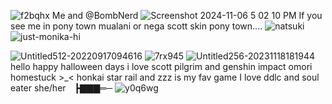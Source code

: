 ![f2bqhx](https://github.com/user-attachments/assets/48657f80-0d0d-4052-910f-0e134ee25f4c)
Me and @BombNerd
![Screenshot 2024-11-06 5 02 10 PM](https://github.com/user-attachments/assets/9828fdea-e777-4eac-bd0c-2f7246a34792)
If you see me in pony town mualani  or nega scott skin pony town....
![natsuki](https://github.com/user-attachments/assets/2baf64a4-e0d4-473f-8c8c-4effeb11a0a0)
![just-monika-hi](https://github.com/user-attachments/assets/9405ce81-50aa-436c-8de8-49f2403c40e5)



![Untitled512-20220917094616](https://github.com/user-attachments/assets/8443cd70-e985-4fd5-80c2-c08a74de91ba)
![7rx945](https://github.com/user-attachments/assets/de8c82a1-faf1-4a67-9b34-dc4a8d9d1a4c)
![Untitled256-20231118181944](https://github.com/user-attachments/assets/0773a439-d4c7-49e0-8dba-1e2e3347357e)
hello happy halloween days i love scott pilgrim and genshin impact omori homestuck >_< honkai star rail and  zzz is my fav game I love ddlc and soul eater 
she/her ┣▇▇▇═─
![y0q6wg](https://github.com/user-attachments/assets/2fa0206e-f17f-4109-b8e0-b2b9e2a160e5)
